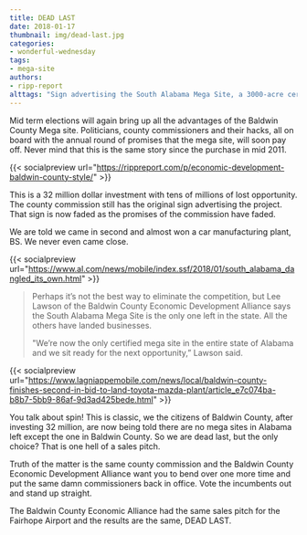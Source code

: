 ```yaml
---
title: DEAD LAST
date: 2018-01-17
thumbnail: img/dead-last.jpg
categories:
- wonderful-wednesday
tags:
- mega-site
authors:
- ripp-report
alttags: "Sign advertising the South Alabama Mega Site, a 3000-acre certified industrial park in Baldwin County, subject of ongoing ..."
---
```

Mid term elections will again bring up all the advantages of the Baldwin County Mega site. Politicians, county commissioners and their hacks, all on board with the annual round of promises that the mega site, will soon pay off. Never mind that this is the same story since the purchase in mid 2011.

{{< socialpreview url="https://rippreport.com/p/economic-development-baldwin-county-style/" >}}

This is a 32 million dollar investment with tens of millions of lost opportunity. The county commission still has the original sign advertising the project. That sign is now faded as the promises of the commission have faded.

We are told we came in second and almost won a car manufacturing plant, BS. We never even came close.

{{< socialpreview url="https://www.al.com/news/mobile/index.ssf/2018/01/south_alabama_dangled_its_own.html" >}}

> Perhaps it’s not the best way to eliminate the competition, but Lee Lawson of the Baldwin County Economic Development Alliance says the South Alabama Mega Site is the only one left in the state. All the others have landed businesses.
> 
> "We’re now the only certified mega site in the entire state of Alabama and we sit ready for the next opportunity,” Lawson said.

{{< socialpreview url="https://www.lagniappemobile.com/news/local/baldwin-county-finishes-second-in-bid-to-land-toyota-mazda-plant/article_e7c074ba-b8b7-5bb9-86af-9d3ad425bede.html" >}}

You talk about spin! This is classic, we the citizens of Baldwin County, after investing 32 million, are now being told there are no mega sites in Alabama left except the one in Baldwin County. So we are dead last, but the only choice? That is one hell of a sales pitch.

Truth of the matter is the same county commission and the Baldwin County Economic Development Alliance want you to bend over one more time and put the same damn commissioners back in office. Vote the incumbents out and stand up straight.

The Baldwin County Economic Alliance had the same sales pitch for the Fairhope Airport and the results are the same, DEAD LAST.
